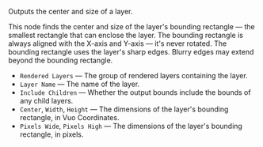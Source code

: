 Outputs the center and size of a layer.

This node finds the center and size of the layer's bounding rectangle — the smallest rectangle that can enclose the layer. The bounding rectangle is always aligned with the X-axis and Y-axis — it's never rotated. The bounding rectangle uses the layer's sharp edges. Blurry edges may extend beyond the bounding rectangle.

   - `Rendered Layers` — The group of rendered layers containing the layer.
   - `Layer Name` — The name of the layer.
   - `Include Children` — Whether the output bounds include the bounds of any child layers.
   - `Center`, `Width`, `Height` — The dimensions of the layer's bounding rectangle, in Vuo Coordinates.
   - `Pixels Wide`, `Pixels High` — The dimensions of the layer's bounding rectangle, in pixels.
